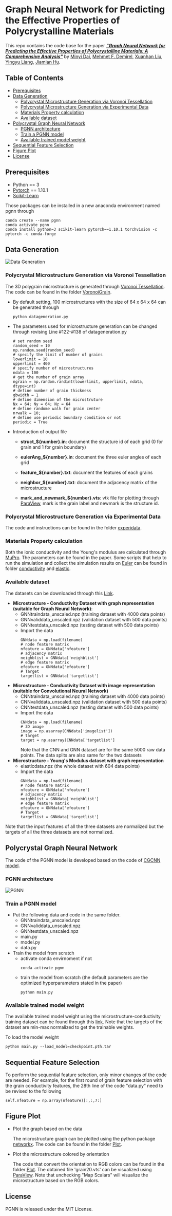 # Graph Neural Network for Predicting the Effective Properties of Polycrystalline Materials

This repo contains the code base for the paper [***"Graph Neural Network for Predicting the Effective Properties of Polycrystalline Materials:
A Comprehensive Analysis"***]([https://arxiv.org/abs/2209.05583](https://arxiv.org/ftp/arxiv/papers/2209/2209.05583.pdf))
by [Minyi Dai](https://www.linkedin.com/in/minyi-dai-7bb82b197/), 
[Mehmet F. Demirel](http://cs.wisc.edu/~demirel), 
[Xuanhan Liu](https://www.linkedin.com/in/xuanhan-liu-2976b3218/),
[Yingyu Liang](http://cs.wisc.edu/~yliang), 
[Jiamian Hu](https://mesomod.weebly.com/people.html).

## Table of Contents

- [Prerequisites](#prerequisites)
- [Data Generation](#data-generation)
  - [Polycrystal Microstructure Generation via Voronoi Tessellation](#polycrystal-microstructure-generation-via-voronoi-tessellation)
  - [Polycrystal Microstructure Generation via Experimental Data](#polycrystal-microstructure-generation-via-experimental-data)
  - [Materials Property calculation](#materials-property-calculation)
  - [Available dataset](#available-dataset)
- [Polycrystal Graph Neural Network](#polycrystal-graph-neural-network)
  - [PGNN architecture](#pgnn-architecture)
  - [Train a PGNN model](#train-a-pgnn-model)
  - [Available trained model weight](#available-trained-model-weight)
- [Sequential Feature Selection](#sequential-feature-selection)
- [Figure Plot](#figure-plot)
- [License](license)

## Prerequisites
- Python == 3
- [Pytorch](https://pytorch.org/) == 1.10.1
- [Scikit-Learn](https://scikit-learn.org/stable/) 

Those packages can be installed in a new anaconda environment named pgnn through
```
conda create --name pgnn
conda activate pgnn
conda install python=3 scikit-learn pytorch==1.10.1 torchvision -c pytorch -c conda-forge
```

### 
## Data Generation

![Data Generation](https://github.com/mdai26/PGNN/blob/main/Images/figure1.png)

### Polycrystal Microstructure Generation via Voronoi Tessellation

The 3D polygrain microstructure is generated through [Voronoi Tessellation](https://en.wikipedia.org/wiki/Voronoi_diagram). The code can be found in the folder [VoronoiGrain](https://github.com/mdai26/PGNN/tree/main/Voronoigrain).

- By default setting, 100 microstructures with the size of 64 x 64 x 64 can be generated through
  ```
  python datageneration.py
  ```

- The parameters used for microstructure generation can be changed through revising Line #122-#138 of datageneration.py
  ```
  # set random seed
  random_seed = 10
  np.random.seed(random_seed)
  # specify the limit of number of grains
  lowerlimit = 10
  upperlimit = 400
  # specify number of microstructures
  ndata = 100
  # get the number of grain array
  ngrain = np.random.randint(lowerlimit, upperlimit, ndata, dtype=int)
  # define number of grain thickness
  gbwidth = 1
  # define dimension of the microstruture
  Nx = 64; Ny = 64; Nz = 64
  # define randome walk for grain center
  nrwalk = 10;
  # define use periodic boundary condition or not
  periodic = True
  ```
- Introduction of output file

  - **struct_${number}.in**: document the structure id of each grid (0 for grain and 1 for grain boundary)

  - **eulerAng_${number}.in**: document the three euler angles of each grid

  - **feature_${number}.txt**: document the features of each grains

  - **neighbor_${number}.txt**: document the adjacency matrix of the microstructure

  - **mark_and_newmark_${number}.vts**: vtk file for plotting through [ParaView](https://www.paraview.org/), mark is the grain label and newmark is the structure id. 

### Polycrystal Microstructure Generation via Experimental Data

The code and instructions can be found in the folder [experidata](https://github.com/mdai26/PGNN/tree/main/experidata).

### Materials Property calculation

Both the ionic conductivity and the Young's modulus are calculated through [MuPro](https://www.mupro.co/). The parameters can be found in the paper. Some scripts that help to run the simulation and collect the simulation results on [Euler](https://wacc.wisc.edu/resources/docs/faqs.html) can be found in folder [conductivity](https://github.com/mdai26/PGNN/tree/main/conductivity) and [elastic](https://github.com/mdai26/PGNN/tree/main/elastic).

### Available dataset

The datasets can be downloaded through this [Link](https://drive.google.com/drive/folders/1ZxbRhB0Q5BLh89LYblG_GZGJsqtsiMuq?usp=sharing).

- **Microstructure - Conductivity Dataset with graph representation (suitable for Graph Neural Network)**: 
  - GNNtraindata_unscaled.npz (training dataset with 4000 data points)
  - GNNvaliddata_unscaled.npz (validation dataset with 500 data points)
  - GNNtestdata_unscaled.npz (testing dataset with 500 data points)
  - Import the data
    ```
    GNNdata = np.load(filename)
    # node feature matrix
    nfeature = GNNdata['nfeature']
    # adjacency matrix
    neighblist = GNNdata['neighblist']
    # edge feature matrix
    efeature = GNNdata['efeature']
    # Target
    targetlist = GNNdata['targetlist']
    ```
- **Microstructure - Conductivity Dataset with image representation (suitable for Convolutional Neural Network)**
  - CNNtraindata_unscaled.npz (training dataset with 4000 data points)
  - CNNvaliddata_unscaled.npz (validation dataset with 500 data points)
  - CNNtestdata_unscaled.npz (testing dataset with 500 data points)
  - Import the data
    ```
    CNNdata = np.load(filename)
    # 3D image 
    image = np.asarray(CNNdata['imagelist'])
    # target
    target = np.asarray(CNNdata['targetlist']
    ```
    Note that the CNN and GNN dataset are for the same 5000 raw data points. The data splits are also same for the two datasets
- **Microstructure - Young's Modulus dataset with graph representation**
  - elasticdata.npz (the whole dataset with 604 data points)
  - Import the data
    ```
    GNNdata = np.load(filename)
    # node feature matrix
    nfeature = GNNdata['nfeature']
    # adjacency matrix
    neighblist = GNNdata['neighblist']
    # edge feature matrix
    efeature = GNNdata['efeature']
    # Target
    targetlist = GNNdata['targetlist']
    ```
Note that the input features of all the three datasets are normalized but the targets of all the three datasets are not normalized. 

## Polycrystal Graph Neural Network

The code of the PGNN model is developed based on the code of [CGCNN model](https://github.com/txie-93/cgcnn).

### PGNN architecture

![PGNN](https://github.com/mdai26/PGNN/blob/main/Images/figure2.png)

### Train a PGNN model

- Put the following data and code in the same folder.
  - GNNtraindata_unscaled.npz
  - GNNvaliddata_unscaled.npz
  - GNNtestdata_unscaled.npz
  - main.py
  - model.py
  - data.py
- Train the model from scratch
  - activate conda envirnoment if not
    ```
    conda activate pgnn
    ```
  - train the model from scratch (the default parameters are the optimized hyperparameters stated in the paper)
    ```
    python main.py
    ```

### Available trained model weight

The available trained model weight using the microstructure-conductivity training dataset can be found through this [link](https://drive.google.com/drive/folders/1ZxbRhB0Q5BLh89LYblG_GZGJsqtsiMuq?usp=sharing). Note that the targets of the dataset are min-max normalized to get the trainable weights. 

To load the model weight
```
python main.py --load_model=checkpoint.pth.tar
```


## Sequential Feature Selection

To perform the sequential feature selection, only minor changes of the code are needed. 
For example, for the first round of grain feature selection with the grain conductivity features, the 28th line of the code "data.py" need to be revised to the following
```
self.nfeature = np.array(nfeature)[:,:,7:]
```



## Figure Plot
- Plot the graph based on the data
  
  The microstructure graph can be plotted using the python package [networkx](https://networkx.org/). The code can be found in the folder [Plot](https://github.com/mdai26/PGNN/blob/main/Plot/graphplot.py).

- Plot the microstructure colored by orientation
  
  The code that convert the orientation to RGB colors can be found in the folder [Plot](https://github.com/mdai26/PGNN/blob/main/Plot/microstructure.py). The obtained file 'grain20.vts' can be visualized using [ParaView](https://www.paraview.org/). Note that unchecking "Map Scalars" will visualize the microstructure based on the RGB colors. 



## License

PGNN is released under the MIT License.



